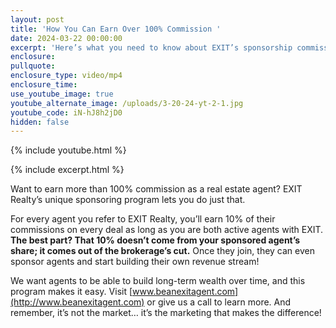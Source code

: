 ```yaml
---
layout: post
title: 'How You Can Earn Over 100% Commission '
date: 2024-03-22 00:00:00
excerpt: 'Here’s what you need to know about EXIT’s sponsorship commission program. '
enclosure:
pullquote:
enclosure_type: video/mp4
enclosure_time:
use_youtube_image: true
youtube_alternate_image: /uploads/3-20-24-yt-2-1.jpg
youtube_code: iN-hJ8h2jD0
hidden: false
---
```

{% include youtube.html %}

{% include excerpt.html %}

Want to earn more than 100% commission as a real estate agent? EXIT Realty’s unique sponsoring program lets you do just that.

For every agent you refer to EXIT Realty, you’ll earn 10% of their commissions on every deal as long as you are both active agents with EXIT. **The best part? That 10% doesn’t come from your sponsored agent’s share; it comes out of the brokerage’s cut.** Once they join, they can even sponsor agents and start building their own revenue stream!

We want agents to be able to build long-term wealth over time, and this program makes it easy. Visit [www.beanexitagent.com](http://www.beanexitagent.com) or give us a call to learn more. And remember, it’s not the market… it’s the marketing that makes the difference!

<br>